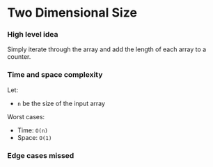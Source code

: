# Two Dimensional Size

### High level idea

Simply iterate through the array and add the length of each array to a counter.  

### Time and space complexity

Let: <br>

- `n` be the size of the input array <br>

Worst cases: <br>

- Time: `O(n)` <br>
- Space: `O(1)`

### Edge cases missed

